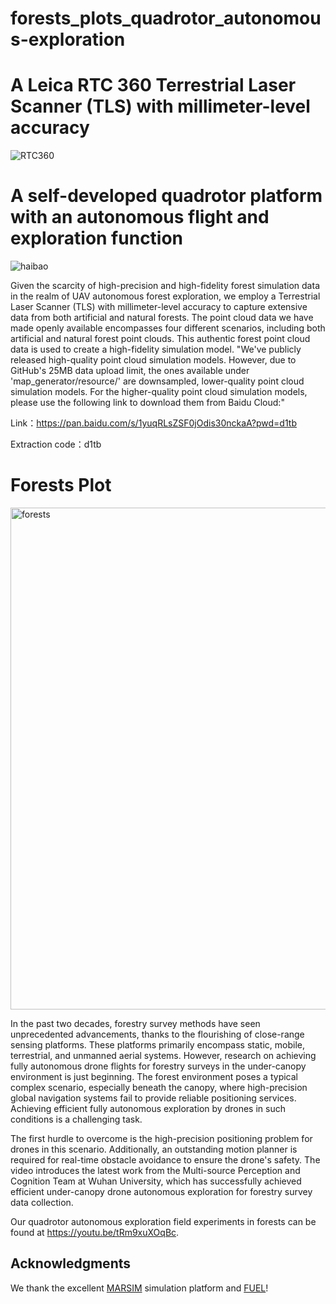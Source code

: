 # forests_plots_quadrotor_autonomous-exploration
    
# A Leica RTC 360 Terrestrial Laser Scanner (TLS) with millimeter-level accuracy
![RTC360](https://github.com/whuer-mspace/forests_plots_ws/assets/44198932/055b0c2d-a3fe-4fb0-a802-9f6a9901abce)

# A self-developed quadrotor platform with an autonomous flight and exploration function

![haibao](https://github.com/whuer-mspace/forests_haep_ws/assets/44198932/db5422e6-a303-4f73-92a1-fefd06c36cc6)

Given the scarcity of high-precision and high-fidelity forest simulation data in the realm of UAV autonomous forest exploration, we employ a Terrestrial Laser Scanner (TLS) with millimeter-level accuracy to capture extensive data from both artificial and natural forests. The point cloud data we have made openly available encompasses four different scenarios, including both artificial and natural forest point clouds. This authentic forest point cloud data is used to create a high-fidelity simulation model. "We've publicly released high-quality point cloud simulation models. However, due to GitHub's 25MB data upload limit, the ones available under 'map_generator/resource/' are downsampled, lower-quality point cloud simulation models. For the higher-quality point cloud simulation models, please use the following link to download them from Baidu Cloud:"  

Link：https://pan.baidu.com/s/1yuqRLsZSF0jOdis30nckaA?pwd=d1tb 

Extraction code：d1tb

# Forests Plot

<img width="803" alt="forests" src="https://github.com/whuer-mspace/forests_fuel_ws/assets/44198932/ec953915-9a21-4ea0-900c-e79be0073429">


In the past two decades, forestry survey methods have seen unprecedented advancements, thanks to the flourishing of close-range sensing platforms. These platforms primarily encompass static, mobile, terrestrial, and unmanned aerial systems. However, research on achieving fully autonomous drone flights for forestry surveys in the under-canopy environment is just beginning. The forest environment poses a typical complex scenario, especially beneath the canopy, where high-precision global navigation systems fail to provide reliable positioning services. Achieving efficient fully autonomous exploration by drones in such conditions is a challenging task.

The first hurdle to overcome is the high-precision positioning problem for drones in this scenario. Additionally, an outstanding motion planner is required for real-time obstacle avoidance to ensure the drone's safety. The video introduces the latest work from the Multi-source Perception and Cognition Team at Wuhan University, which has successfully achieved efficient under-canopy drone autonomous exploration for forestry survey data collection.

Our quadrotor autonomous exploration field experiments in forests can be found at https://youtu.be/tRm9xuXOqBc.



## Acknowledgments

We thank the excellent [MARSIM](https://github.com/hku-mars/MARSIM.git) simulation platform and [FUEL](https://github.com/HKUST-Aerial-Robotics/FUEL.git)!
